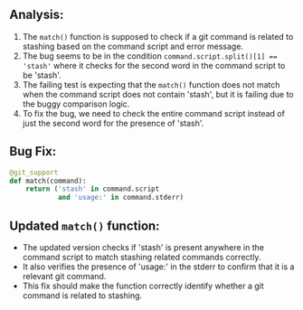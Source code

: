 ## Analysis:
1. The `match()` function is supposed to check if a git command is related to stashing based on the command script and error message.
2. The bug seems to be in the condition `command.script.split()[1] == 'stash'` where it checks for the second word in the command script to be 'stash'.
3. The failing test is expecting that the `match()` function does not match when the command script does not contain 'stash', but it is failing due to the buggy comparison logic.
4. To fix the bug, we need to check the entire command script instead of just the second word for the presence of 'stash'.

## Bug Fix:
```python
@git_support
def match(command):
    return ('stash' in command.script
            and 'usage:' in command.stderr)
```

## Updated `match()` function:
- The updated version checks if 'stash' is present anywhere in the command script to match stashing related commands correctly.
- It also verifies the presence of 'usage:' in the stderr to confirm that it is a relevant git command.
- This fix should make the function correctly identify whether a git command is related to stashing.